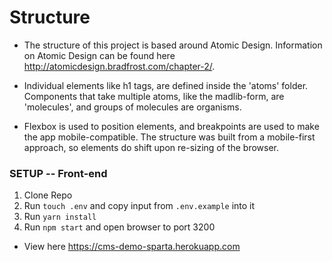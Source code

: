 # Structure

* The structure of this project is based around Atomic Design. Information on Atomic Design can be found here http://atomicdesign.bradfrost.com/chapter-2/.

* Individual elements like h1 tags, are defined inside the 'atoms' folder. Components that take multiple atoms, like the madlib-form, are 'molecules', and groups of molecules are organisms.

* Flexbox is used to position elements, and breakpoints are used to make the app mobile-compatible. The structure was built from a mobile-first approach, so elements do shift upon re-sizing of the browser.

### SETUP -- Front-end
1. Clone Repo
2. Run `touch .env` and copy input from `.env.example` into it
3. Run `yarn install`
4. Run `npm start` and open browser to port 3200

* View here https://cms-demo-sparta.herokuapp.com